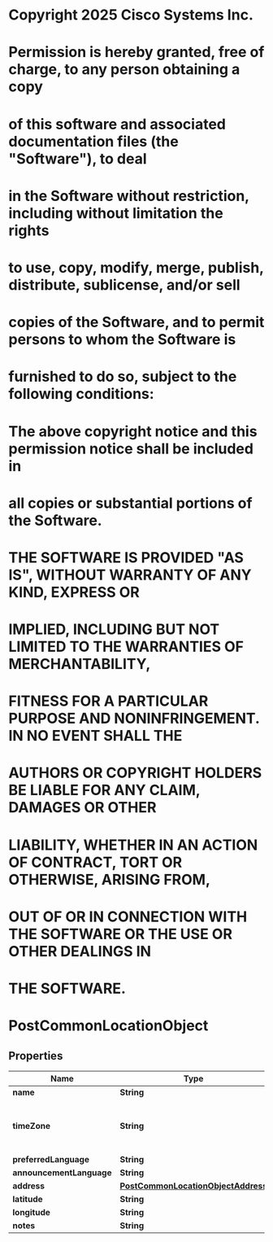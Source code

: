 <!--  Copyright 2025 Cisco Systems Inc.

Permission is hereby granted, free of charge, to any person obtaining a copy
of this software and associated documentation files (the "Software"), to deal
in the Software without restriction, including without limitation the rights
to use, copy, modify, merge, publish, distribute, sublicense, and/or sell
copies of the Software, and to permit persons to whom the Software is
furnished to do so, subject to the following conditions:

The above copyright notice and this permission notice shall be included in
all copies or substantial portions of the Software.

THE SOFTWARE IS PROVIDED "AS IS", WITHOUT WARRANTY OF ANY KIND, EXPRESS OR
IMPLIED, INCLUDING BUT NOT LIMITED TO THE WARRANTIES OF MERCHANTABILITY,
FITNESS FOR A PARTICULAR PURPOSE AND NONINFRINGEMENT. IN NO EVENT SHALL THE
AUTHORS OR COPYRIGHT HOLDERS BE LIABLE FOR ANY CLAIM, DAMAGES OR OTHER
LIABILITY, WHETHER IN AN ACTION OF CONTRACT, TORT OR OTHERWISE, ARISING FROM,
OUT OF OR IN CONNECTION WITH THE SOFTWARE OR THE USE OR OTHER DEALINGS IN
THE SOFTWARE.-->
# Copyright 2025 Cisco Systems Inc.
#
# Permission is hereby granted, free of charge, to any person obtaining a copy
# of this software and associated documentation files (the "Software"), to deal
# in the Software without restriction, including without limitation the rights
# to use, copy, modify, merge, publish, distribute, sublicense, and/or sell
# copies of the Software, and to permit persons to whom the Software is
# furnished to do so, subject to the following conditions:
#
# The above copyright notice and this permission notice shall be included in
# all copies or substantial portions of the Software.
#
# THE SOFTWARE IS PROVIDED "AS IS", WITHOUT WARRANTY OF ANY KIND, EXPRESS OR
# IMPLIED, INCLUDING BUT NOT LIMITED TO THE WARRANTIES OF MERCHANTABILITY,
# FITNESS FOR A PARTICULAR PURPOSE AND NONINFRINGEMENT. IN NO EVENT SHALL THE
# AUTHORS OR COPYRIGHT HOLDERS BE LIABLE FOR ANY CLAIM, DAMAGES OR OTHER
# LIABILITY, WHETHER IN AN ACTION OF CONTRACT, TORT OR OTHERWISE, ARISING FROM,
# OUT OF OR IN CONNECTION WITH THE SOFTWARE OR THE USE OR OTHER DEALINGS IN
# THE SOFTWARE.



# PostCommonLocationObject


## Properties

| Name | Type | Description | Notes |
|------------ | ------------- | ------------- | -------------|
|**name** | **String** | The name of the location. |  |
|**timeZone** | **String** | Time zone associated with this location, refer to this link (https://developer.webex.com/docs/api/guides/webex-for-broadworks-developers-guide#webex-meetings-site-timezone) for format. |  |
|**preferredLanguage** | **String** | Default email language. |  |
|**announcementLanguage** | **String** | Location&#39;s phone announcement language. |  |
|**address** | [**PostCommonLocationObjectAddress**](PostCommonLocationObjectAddress.md) |  |  |
|**latitude** | **String** | Latitude |  [optional] |
|**longitude** | **String** | Longitude |  [optional] |
|**notes** | **String** | Notes |  [optional] |



